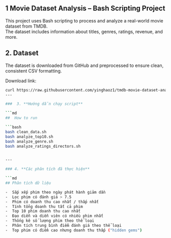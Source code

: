 
## 1 Movie Dataset Analysis – Bash Scripting Project

This project uses Bash scripting to process and analyze a real-world movie dataset from TMDB.  
The dataset includes information about titles, genres, ratings, revenue, and more.

## 2. Dataset

The dataset is downloaded from GitHub and preprocessed to ensure clean, consistent CSV formatting.

Download link:
```bash
curl https://raw.githubusercontent.com/yinghaoz1/tmdb-movie-dataset-analysis/master/tmdb-movies.csv -o movie_dataset.csv
---

###  3. **Hướng dẫn chạy script**

```md
##  How to run

```bash
bash clean_data.sh
bash analyze_top10.sh
bash analyze_genre.sh
bash analyze_ratings_directors.sh


---

### 4. **Các phân tích đã thực hiện**

```md
## Phân tích dữ liệu

-  Sắp xếp phim theo ngày phát hành giảm dần
-  Lọc phim có đánh giá > 7.5
-  Phim có doanh thu cao nhất / thấp nhất
-  Tính tổng doanh thu tất cả phim
-  Top 10 phim doanh thu cao nhất
-  Đạo diễn và diễn viên có nhiều phim nhất
-  Thống kê số lượng phim theo thể loại
-  Phân tích trung bình điểm đánh giá theo thể loại
-  Top phim có điểm cao nhưng doanh thu thấp ("hidden gems")


